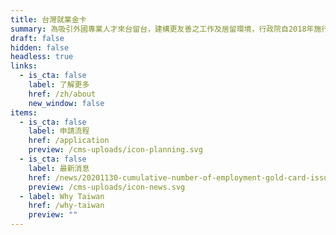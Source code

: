 ```yaml
---
title: 台灣就業金卡
summary: 為吸引外國專業人才來台留台，建構更友善之工作及居留環境，行政院自2018年施行「外國專業人才延攬及僱用法」，推出結合工作許可、居留簽證、外僑居留證以及重入國許可之四證合一的「就業金卡」，積極爭取在科技、經濟、教育、文化、藝術、體育、金融、法律及建築設計等八項領域有特殊表現或獨到才能者。
draft: false
hidden: false
headless: true
links:
  - is_cta: false
    label: 了解更多
    href: /zh/about
    new_window: false
items:
  - is_cta: false
    label: 申請流程
    href: /application
    preview: /cms-uploads/icon-planning.svg
  - is_cta: false
    label: 最新消息
    href: /news/20201130-cumulative-number-of-employment-gold-card-issuance
    preview: /cms-uploads/icon-news.svg
  - label: Why Taiwan
    href: /why-taiwan
    preview: ""
---
```

<!-- This text will never be seen -->